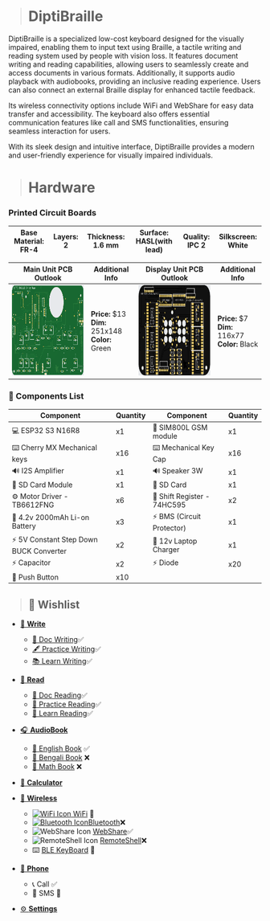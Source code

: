 ># DiptiBraille
DiptiBraille is a specialized low-cost keyboard designed for the visually impaired, enabling them to input text using Braille, a tactile writing and reading system used by people with vision loss. It features document writing and reading capabilities, allowing users to seamlessly create and access documents in various formats. Additionally, it supports audio playback with audiobooks, providing an inclusive reading experience. Users can also connect an external Braille display for enhanced tactile feedback.

Its wireless connectivity options include WiFi and WebShare for easy data transfer and accessibility. The keyboard also offers essential communication features like call and SMS functionalities, ensuring seamless interaction for users.

With its sleek design and intuitive interface, DiptiBraille provides a modern and user-friendly experience for visually impaired individuals.

># Hardware
### Printed Circuit Boards
|**Base Material:** FR-4|**Layers:** 2|**Thickness:** 1.6 mm|**Surface:** HASL(with lead)|**Quality:** IPC 2|**Silkscreen:** White|
|-----------------------|-------------|---------------------|----------------------------|------------------|---------------------|

| Main Unit PCB Outlook | Additional Info | **Display Unit PCB Outlook**  | **Additional Info** |
|---------------------------|---------------------------------------------------------|---------------------------|---------------------------------------------------------|
| <img src="image/mainunit.PNG" width="300" height="180"> |**Price:** $13<br> **Dim:** 251x148<br> **Color:** Green<br> | <img src="image/displayunit.PNG" width="300" height="180"> | **Price:** $7<br>**Dim:** 116x77<br> **Color:** Black |

### 🔧 Components List
| Component                           | Quantity | Component                           | Quantity |
|-------------------------------------|----------|-------------------------------------|----------|
| 💻 ESP32 S3 N16R8                   | x1       | 📶 SIM800L GSM module               | x1       |
| ⌨️ Cherry MX Mechanical keys        | x16      | ⌨️ Mechanical Key Cap               | x16      |
| 🔊 I2S Amplifier                    | x1       | 🔊 Speaker 3W                       | x1       |
| 📇 SD Card Module                   | x1       | 📇 SD Card                          | x1       |
| ⚙️ Motor Driver - TB6612FNG         | x6       | 🔄 Shift Register - 74HC595         | x2       |
| 🔋 4.2v 2000mAh Li-on Battery       | x3       | ⚡ BMS (Circuit Protector)          | x1       |
| ⚡ 5V Constant Step Down BUCK Converter | x2    | 🔌 12v Laptop Charger               | x1       |
| ⚡ Capacitor                        | x2       | ⚡ Diode                            | x20      |
| 🔘 Push Button                      | x10      |                                     |          |


  
>## 🔮 Wishlist
- [📝 **Write**](#-write)
  - [📄 Doc Writing](#-doc-writing)✅
  - [🖋️ Practice Writing](#-practice-writing)✅
  - [📚 Learn Writing](#-learn-writing)✅
  
- [📖 **Read**](#-read)
  - [📜 Doc Reading](#-doc-reading)✅
  - [📖 Practice Reading](#-practice-reading)✅
  - [📘 Learn Reading](#-learn-reading)✅
  
- [🎧 **AudioBook**](#-audiobook)
  - [📕 English Book](#-english-book) ✅
  - [📙 Bengali Book](#-bengali-book) ❌
  - [📗 Math Book](#-math-book) ❌

- [🧮 **Calculator**](#-calculator)

- [📡 **Wireless**](#-wireless)
  - [<img src="https://camo.githubusercontent.com/e80580d13d9769082fdd40894d586e4c8611da7998068ef2294ba35dd5975b15/68747470733a2f2f662e636c6f75642e6769746875622e636f6d2f6173736574732f313036373930372f313733313732342f37353661333561322d363330662d313165332d383732632d3936323166666364623830322e706e67" alt="WiFi Icon" width="24" height="24"> WiFi](#-wifi) 🔄
  - [<img src="https://static-00.iconduck.com/assets.00/bluetooth-icon-1365x2048-1dbwtuc9.png" alt="Bluetooth Icon" width="16" height="17">Bluetooth](#-bluetooth)❌
  - <img src="https://dbservices.com/assets/article/2019/10/filemaker-cloud-1.png" alt="WebShare Icon" width="24" height="24"> [WebShare](#-webshare)✅ 
  - <img src="https://www.unifiedremote.com/remotes/raw/unifiedremote_remotes_master/main_command/icon_hires.png" alt="RemoteShell Icon" width="20" height="20"> [RemoteShell](#-remoteshell)❌
  - ⌨️ [BLE KeyBoard](#-ble-keyboard) 🔄

- [📱 **Phone**](#-phone)
  - 📞 Call ✅
  - 💬 SMS 🔄

- [⚙️ **Settings**](#-settings)
